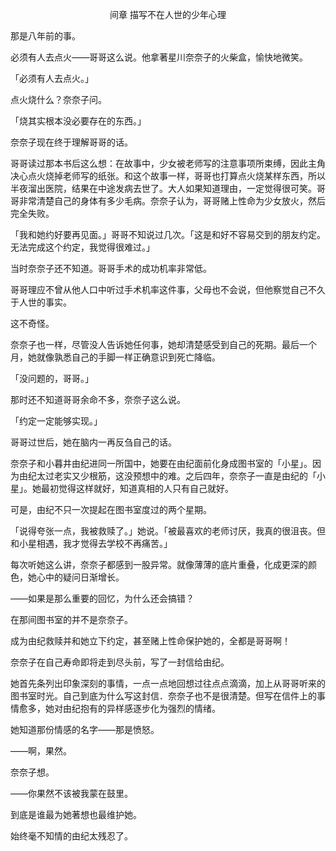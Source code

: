 <p align="center">间章 描写不在人世的少年心理</p>

那是八年前的事。

必须有人去点火——哥哥这么说。他拿著星川奈奈子的火柴盒，愉快地微笑。

「必须有人去点火。」

点火烧什么？奈奈子问。

「烧其实根本没必要存在的东西。」

奈奈子现在终于理解哥哥的话。

哥哥读过那本书后这么想：在故事中，少女被老师写的注意事项所束缚，因此主角决心点火烧掉老师写的纸张。和这个故事一样，哥哥也打算点火烧某样东西，所以半夜溜出医院，结果在中途发病去世了。大人如果知道理由，一定觉得很可笑。哥哥非常清楚自己的身体有多少毛病。奈奈子认为，哥哥赌上性命为少女放火，然后完全失败。

「我和她约好要再见面。」哥哥不知说过几次。「这是和好不容易交到的朋友约定。无法完成这个约定，我觉得很难过。」

当时奈奈子还不知道。哥哥手术的成功机率非常低。

哥哥理应不曾从他人口中听过手术机率这件事，父母也不会说，但他察觉自己不久于人世的事实。

这不奇怪。

奈奈子也一样，尽管没人告诉她任何事，她却清楚感受到自己的死期。最后一个月，她就像孰悉自己的手脚一样正确意识到死亡降临。

「没问题的，哥哥。」

那时还不知道哥哥余命不多，奈奈子这么说。

「约定一定能够实现。」

哥哥过世后，她在脑内一再反刍自己的话。

奈奈子和小暮井由纪进同一所国中，她要在由纪面前化身成图书室的「小星」。因为由纪太过老实又少根筋，这没预想中的难。之后四年，奈奈子一直是由纪的「小星」。她最初觉得这样就好，知道真相的人只有自己就好。

可是，由纪不只一次提起在图书室度过的两个星期。

「说得夸张一点，我被救赎了。」她说。「被最喜欢的老师讨厌，我真的很沮丧。但和小星相遇，我才觉得去学校不再痛苦。」

每次听她这么讲，奈奈子都感到一股异常。就像薄薄的底片重叠，化成更深的颜色，她心中的疑问日渐增长。

——如果是那么重要的回忆，为什么还会搞错？

在那间图书室的并不是奈奈子。

成为由纪救赎并和她立下约定，甚至赌上性命保护她的，全都是哥哥啊！

奈奈子在自己寿命即将走到尽头前，写了一封信给由纪。

她首先条列出印象深刻的事情，一点一点地回想过往点点滴滴，加上从哥哥听来的图书室时光。自己到底为什么写这封信．奈奈子也不是很清楚。但写在信件上的事情愈多，她对由纪抱有的异样感逐步化为强烈的情绪。

她知道那份情感的名字——那是愤怒。

——啊，果然。

奈奈子想。

——你果然不该被我蒙在鼓里。

到底是谁最为她著想也最维护她。

始终毫不知情的由纪太残忍了。

